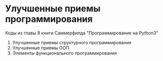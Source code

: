 # Улучшенные приемы программирования
Коды из главы 8 книги Саммерфилда "Программирование на Python3"

1. Улучшенные приемы структурного программирования
2. Улучшенные приемы ООП
3. Элементы функционального программирования